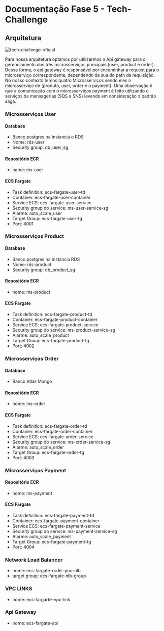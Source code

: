 # Documentação Fase 5 - Tech-Challenge


## Arquitetura 

![tech-challenge-oficial](https://github.com/FIAP-SOAT2/project-doc/assets/42720116/4503c2f9-97cb-42dd-a895-1931ec0e577d)

Para nossa arquitetura optamos por utilizarmos o Api gateway para o gerenciamento dos três microsserviços principais (user, product e order). Dessa forma, o api gateway é responsável por encaminhar a request para o microserviço correspondente, dependendo da sua do path da requisição.
No nosso contexto temos quatro Microsserviços sendo eles o microsserviço de (produto, user, order e o payment). Uma observação é que a comunicação com o microsserviços payment é feito utilizando o serviços de mensagerias (SQS e SNS) levando em consideração o padrão saga.

### Microsserviços User
#### Database
-   Banco postgres na instancia o RDS
-   Nome: rds-user
-   Security group: db_user_sg

#### Repositório ECR
- name: ms-user

#### ECS Fargate
- Task definition: ecs-fargate-user-td
- Container: ecs-fargate-user-container
- Service ECS: ecs-fargate-user-service
- Security group do service: ms-user-service-sg
- Alarme: auto_scale_user
- Target Group: ecs-fargate-user-tg 
- Port: 4001

### Microsserviços Product

#### Database
- Banco postgres na instancia RDS
-   Nome: rds-product
-   Security group: db_product_sg

#### Repositório ECR
- nome: ms-product

#### ECS Fargate
- Task definition: ecs-fargate-product-td
- Container: ecs-fargate-product-container
- Service ECS: ecs-fargate-product-service
- Security group do service: ms-product-service-sg
- Alarme: auto_scale_product
- Target Group: ecs-fargate-product-tg 
- Port: 4002

### Microsserviços Order

#### Database
- Banco Atlas Mongo

#### Repositório ECR
- nome: ms-order

#### ECS Fargate
- Task definition: ecs-fargate-order-td
- Container: ecs-fargate-order-container
- Service ECS: ecs-fargate-order-service
- Security group do service: ms-order-service-sg
- Alarme: auto_scale_order
- Target Group: ecs-fargate-order-tg 
- Port: 4003

### Microsserviços Payment

#### Repositório ECR
- nome: ms-payment

#### ECS Fargate
- Task definition: ecs-fargate-payment-td
- Container: ecs-fargate-payment-container
- Service ECS: ecs-fargate-payment-service
- Security group do service: ms-payment-service-sg
- Alarme: auto_scale_payment
- Target Group: ecs-fargate-payment-tg 
- Port: 4004

### Network Load Balancer
- nome: ecs-fargate-order-poc-nlb
- target group: ecs-fargate-nlb-group

### VPC LINKS
- nome: ecs-fargarte-vpc-link

### Api Gateway 
- nome: ecs-fargate-api
